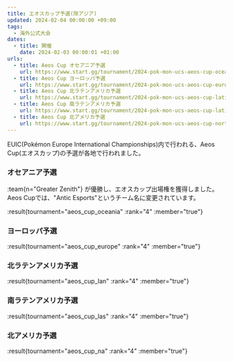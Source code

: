 ```yaml
---
title: エオスカップ予選(除アジア)
updated: 2024-02-04 00:00:00 +09:00
tags:
  - 海外公式大会
dates:
  - title: 開催
    date: 2024-02-03 00:00:01 +01:00
urls:
  - title: Aeos Cup オセアニア予選
    url: https://www.start.gg/tournament/2024-pok-mon-ucs-aeos-cup-oceania/details
  - title: Aeos Cup ヨーロッパ予選
    url: https://www.start.gg/tournament/2024-pok-mon-ucs-aeos-cup-europe/details
  - title: Aeos Cup 北ラテンアメリカ予選
    url: https://www.start.gg/tournament/2024-pok-mon-ucs-aeos-cup-latin-america-north/details
  - title: Aeos Cup 南ラテンアメリカ予選
    url: https://www.start.gg/tournament/2024-pok-mon-ucs-aeos-cup-latin-america-south/details
  - title: Aeos Cup 北アメリカ予選
    url: https://www.start.gg/tournament/2024-pok-mon-ucs-aeos-cup-north-america/details
---
```


EUIC(Pokémon Europe International Championships)内で行われる、Aeos Cup(エオスカップ)の予選が各地で行われました。

### オセアニア予選

:team{n="Greater Zenith"} が優勝し、エオスカップ出場権を獲得しました。Aeos Cupでは、"Antic Esports"というチーム名に変更されています。

:result{tournament="aeos_cup_oceania" :rank="4" :member="true"}

### ヨーロッパ予選

:result{tournament="aeos_cup_europe" :rank="4" :member="true"}

### 北ラテンアメリカ予選

:result{tournament="aeos_cup_lan" :rank="4" :member="true"}

### 南ラテンアメリカ予選

:result{tournament="aeos_cup_las" :rank="4" :member="true"}

### 北アメリカ予選

:result{tournament="aeos_cup_na" :rank="4" :member="true"}